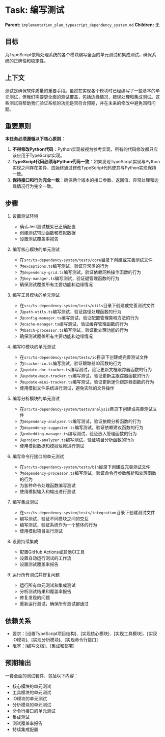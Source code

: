 # Task: 编写测试
   **Parent:** `implementation_plan_typescript_dependency_system.md`
   **Children:** 无

## 目标
为TypeScript依赖处理系统的各个模块编写全面的单元测试和集成测试，确保系统的正确性和稳定性。

## 上下文
测试是确保软件质量的重要手段。虽然在实现各个模块时已经编写了一些基本的单元测试，但我们需要更全面的测试覆盖，包括边缘情况、错误处理和集成测试。这些测试将帮助我们验证系统的功能是否符合预期，并在未来的修改中避免回归问题。

## 重要原则
**本任务必须遵循以下核心原则：**
1. **不得修改Python代码**：Python实现被视为参考实现，所有的代码修改都只应该应用于TypeScript实现。
2. **TypeScript代码必须与Python代码一致**：如果发现TypeScript实现与Python实现之间存在差异，应始终通过修改TypeScript代码使其与Python实现保持一致。
3. **保持接口和行为完全一致**：确保两个版本的接口参数、返回值、异常处理和边缘情况行为完全一致。

## 步骤
1. 设置测试环境
   - 确认Jest测试框架已正确配置
   - 创建测试辅助函数和模拟数据
   - 设置测试覆盖率报告

2. 编写核心模块的单元测试
   - 在`src/ts-dependency-system/tests/core`目录下创建或完善测试文件
   - 为`exceptions.ts`编写测试，验证异常类的行为
   - 为`dependency-grid.ts`编写测试，验证依赖网格操作函数的行为
   - 为`key-manager.ts`编写测试，验证键管理函数的行为
   - 确保测试覆盖所有主要功能和边缘情况

3. 编写工具模块的单元测试
   - 在`src/ts-dependency-system/tests/utils`目录下创建或完善测试文件
   - 为`path-utils.ts`编写测试，验证路径处理函数的行为
   - 为`config-manager.ts`编写测试，验证配置管理类和方法的行为
   - 为`cache-manager.ts`编写测试，验证缓存管理函数的行为
   - 为`batch-processor.ts`编写测试，验证批处理功能的行为
   - 确保测试覆盖所有主要功能和边缘情况

4. 编写IO模块的单元测试
   - 在`src/ts-dependency-system/tests/io`目录下创建或完善测试文件
   - 为`tracker-io.ts`编写测试，验证跟踪器IO函数的行为
   - 为`update-doc-tracker.ts`编写测试，验证更新文档跟踪器函数的行为
   - 为`update-main-tracker.ts`编写测试，验证更新主跟踪器函数的行为
   - 为`update-mini-tracker.ts`编写测试，验证更新迷你跟踪器函数的行为
   - 使用模拟文件系统进行测试，避免实际的文件操作

5. 编写分析模块的单元测试
   - 在`src/ts-dependency-system/tests/analysis`目录下创建或完善测试文件
   - 为`dependency-analyzer.ts`编写测试，验证依赖分析函数的行为
   - 为`dependency-suggester.ts`编写测试，验证依赖建议函数的行为
   - 为`embedding-manager.ts`编写测试，验证嵌入管理函数的行为
   - 为`project-analyzer.ts`编写测试，验证项目分析函数的行为
   - 使用模拟数据和模拟依赖进行测试

6. 编写命令行接口的单元测试
   - 在`src/ts-dependency-system/tests/bin`目录下创建或完善测试文件
   - 为`dependency-processor.ts`编写测试，验证命令行参数解析和处理函数的行为
   - 为各种命令处理函数编写测试
   - 使用模拟输入和输出进行测试

7. 编写集成测试
   - 在`src/ts-dependency-system/tests/integration`目录下创建测试文件
   - 编写测试，验证不同模块之间的交互
   - 编写测试，验证系统作为一个整体的行为
   - 使用模拟项目进行测试

8. 设置持续集成
   - 配置GitHub Actions或其他CI工具
   - 设置自动运行测试的工作流
   - 设置测试覆盖率报告

9. 运行所有测试并修复问题
   - 运行所有单元测试和集成测试
   - 分析测试结果和覆盖率报告
   - 修复发现的问题
   - 重新运行测试，确保所有测试都通过

## 依赖关系
- 要求：[设置TypeScript项目结构]、[实现核心模块]、[实现工具模块]、[实现IO模块]、[实现分析模块]、[实现命令行接口]
- 阻塞：[编写文档]、[集成和部署]

## 预期输出
一套全面的测试套件，包括以下内容：
- 核心模块的单元测试
- 工具模块的单元测试
- IO模块的单元测试
- 分析模块的单元测试
- 命令行接口的单元测试
- 集成测试
- 测试覆盖率报告
- 持续集成配置

